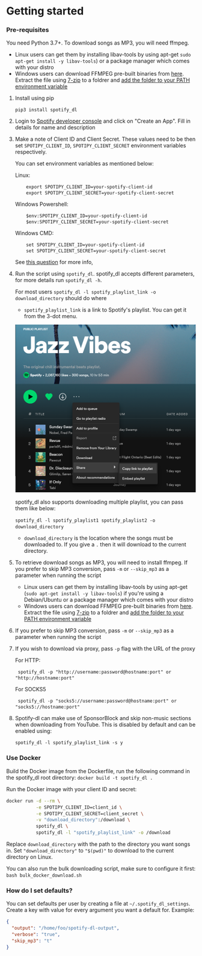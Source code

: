 # Getting started

### Pre-requisites

You need Python 3.7+. To download songs as MP3, you will need ffmpeg.

- Linux users can get them by installing libav-tools by using apt-get `sudo apt-get install -y libav-tools`) or a package manager which comes with your distro
- Windows users can download FFMPEG pre-built binaries from [here](http://ffmpeg.zeranoe.com/builds/). Extract the file using [7-zip](http://7-zip.org/) to a foldrer and [add the folder to your PATH environment variable](http://www.wikihow.com/Install-FFmpeg-on-Windows)

1.  Install using pip

        pip3 install spotify_dl

1.  Login to [Spotify developer console](https://developer.spotify.com/dashboard) and click on "Create an App". Fill in details for name and description

1.  Make a note of Client ID and Client Secret. These values need to be then set `SPOTIPY_CLIENT_ID`, `SPOTIPY_CLIENT_SECRET` environment variables respectively.

    You can set environment variables as mentioned below:

    Linux:

            export SPOTIPY_CLIENT_ID=your-spotify-client-id
            export SPOTIPY_CLIENT_SECRET=your-spotify-client-secret

    Windows Powershell:
    
            $env:SPOTIPY_CLIENT_ID=your-spotify-client-id
            $env:SPOTIPY_CLIENT_SECRET=your-spotify-client-secret

    Windows CMD:
    
            set SPOTIPY_CLIENT_ID=your-spotify-client-id
            set SPOTIPY_CLIENT_SECRET=your-spotify-client-secret

    See [this question](http://superuser.com/a/284351/4377) for more info,

1.  Run the script using `spotify_dl`. spotify_dl accepts different parameters, for more details run `spotify_dl -h`.

    For most users `spotify_dl -l spotify_playlist_link -o download_directory` should do where

    - `spotify_playlist_link` is a link to Spotify's playlist. You can get it from the 3-dot menu.

    ![image](images/spotify-playlist.png)

    spotify_dl also supports downloading multiple playlist, you can pass them like below:

    `spotify_dl -l spotify_playlist1 spotify_playlist2 -o download_directory`

    - `download_directory` is the location where the songs must be downloaded to. If you give a `.` then it will download to the current directory.

1.  To retrieve download songs as MP3, you will need to install ffmpeg. If you prefer to skip MP3 conversion, pass `-m` or `--skip_mp3` as a parameter when running the script

    - Linux users can get them by installing libav-tools by using apt-get (`sudo apt-get install -y libav-tools`) if you're using a Debian/Ubuntu or a package manager which comes with your distro
    - Windows users can download FFMPEG pre-built binaries from [here](http://ffmpeg.zeranoe.com/builds/). Extract the file using [7-zip](http://7-zip.org/) to a foldrer and [add the folder to your PATH environment variable](http://www.wikihow.com/Install-FFmpeg-on-Windows)

1.  If you prefer to skip MP3 conversion, pass `-m` or `--skip_mp3` as a parameter when running the script

1.  If you wish to download via proxy, pass `-p` flag with the URL of the proxy

    For HTTP:

         spotify_dl -p "http://username:password@hostname:port" or "http://hostname:port"

    For SOCKS5

         spotify_dl -p "socks5://username:password@hostname:port" or "socks5://hostname:port"

1.  Spotify-dl can make use of SponsorBlock and skip non-music sections when downloading from YouTube. This is disabled by default and can be enabled using:

        spotify_dl -l spotify_playlist_link -s y

### Use Docker

Build the Docker image from the Dockerfile, run the following command in the spotify_dl root directory: `docker build -t spotify_dl .`

Run the Docker image with your client ID and secret:

```bash
docker run -d --rm \
		   -e SPOTIPY_CLIENT_ID=client_id \
		   -e SPOTIPY_CLIENT_SECRET=client_secret \
		   -v "download_directory":/download \
		   spotify_dl \
		   spotify_dl -l "spotify_playlist_link" -o /download
```

Replace `download_directory` with the path to the directory you want songs in. Set `"download_directory"` to `"$(pwd)"` to download to the current directory on Linux.

You can also run the bulk downloading script, make sure to configure it first: `bash bulk_docker_download.sh`

### How do I set defaults?

You can set defaults per user by creating a file at `~/.spotify_dl_settings`. Create a key with value for every argument you want a default for. Example:

```json
{
  "output": "/home/foo/spotify-dl-output",
  "verbose": "true",
  "skip_mp3": "t"
}
```
